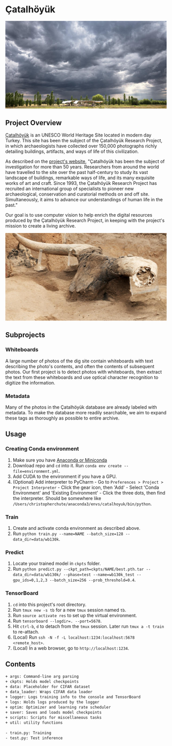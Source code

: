 # Çatalhöyük

![West Mound at Çatalhöyük](/img/west-mound.jpg?raw=true "West Mound at Çatalhöyük")

## Project Overview

[Çatalhöyük](https://en.wikipedia.org/wiki/%C3%87atalh%C3%B6y%C3%BCk) is an
UNESCO World Heritage Site located in modern day Turkey. This site has been
the subject of the Çatalhöyük Research Project, in which archaeologists have
collected over 150,000 photographs richly detailing buildings, artifacts,
and ways of life of this civilization.

As described on the [project's website](http://www.catalhoyuk.com/project), "Çatalhöyük has been the subject of investigation for more than 50 years. Researchers from around the world have travelled to the site over the past half-century to study its vast landscape of buildings, remarkable ways of life, and its many exquisite works of art and craft. Since 1993, the Çatalhöyük Research Project has recruited an international group of specialists to pioneer new archaeological, conservation and curatorial methods on and off site. Simultaneously, it aims to advance our understandings of human life in the past."

Our goal is to use computer vision to help enrich the digital resources
produced by the Çatalhöyük Research Project, in keeping with the project's
mission to create a living archive.

![Bull's Head](/img/bulls-head.jpg?raw=true "Bull's Head Uncovered at Çatalhöyük")

## Subprojects

### Whiteboards
A large number of photos of the dig site contain whiteboards with text describing
the photo's contents, and often the contents of subsequent photos. Our first project
is to detect photos with whiteboards, then extract the text from these
whiteboards and use optical character recognition to digitize the information.

### Metadata
Many of the photos in the Çatalhöyük database are already labeled with metadata.
To make the database more readily searchable, we aim to expand these tags as
thoroughly as possible to entire archive.

## Usage

### Creating Conda environment
  1. Make sure you have [Anaconda or Miniconda](https://conda.io/docs/download.html)
  2. Download repo and `cd` into it. Run `conda env create --file=environment.yml`.
  3. Add CUDA to the environment if you have a GPU.
  4. (Optional) Add interpreter to PyCharm
    - Go to `Preferences > Project > Project Interpreter`
    - Click the gear icon, then 'Add'
    - Select 'Conda Environment' and 'Existing Environment'
    - Click the three dots, then find the interpreter. Should be somewhere like
    `/Users/christopherchute/anaconda3/envs/catalhoyuk/bin/python`.

### Train
  1. Create and activate conda environment as described above.
  2. Run `python train.py --name=NAME --batch_size=128 --data_dir=data/wb130k`.

### Predict
  1. Locate your trained model in `ckpts` folder.
  2. Run `python predict.py --ckpt_path=ckpts/NAME/best.pth.tar --data_dir=data/wb130k/ --phase=test --name=wb130k_test --gpu_ids=0,1,2,3 --batch_size=256 --prob_threshold=0.4`.

### TensorBoard
  1. `cd` into this project's root directory.
  2. Run `tmux new -s tb` for  a new `tmux` session named `tb`.
  3. Run `source activate res` to set up the virtual environment.
  4. Run `tensorboard --logdir=. --port=5678`.
  5. Hit `ctrl-b`, `d` to detach from the `tmux` session. Later run `tmux a -t train` to re-attach.
  6. (Local) Run `ssh -N -f -L localhost:1234:localhost:5678 <remote_host>`.
  7. (Local) In a web browser, go to `http://localhost:1234`.

## Contents

```text
+ args: Command-line arg parsing
+ ckpts: Holds model checkpoints
+ data: Placeholder for CIFAR dataset
+ data_loader: Wraps CIFAR data loader
+ logger: Logs training info to the console and TensorBoard
+ logs: Holds logs produced by the logger
+ optim: Optimizer and learning rate scheduler
+ saver: Saves and loads model checkpoints
+ scripts: Scripts for miscellaneous tasks
+ util: utility functions

- train.py: Training
- test.py: Test inference
```

